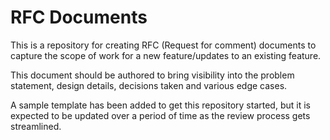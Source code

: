 # RFC Documents

This is a repository for creating RFC (Request for comment) documents to capture the scope of work for a new feature/updates to an existing feature.

This document should be authored to bring visibility into the problem statement, design details, decisions taken and various edge cases.

A sample template has been added to get this repository started, but it is expected to be updated over a period of time as the review process gets streamlined.
